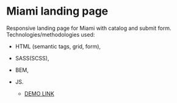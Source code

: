 # Miami landing page

Responsive landing page for Miami with catalog and submit form.
Technologies/methodologies used:
- HTML (semantic tags, grid, form),
- SASS(SCSS),
- BEM,
- JS.

  - [DEMO LINK](https://KrisMakarovska.github.io/miami-landing/)
